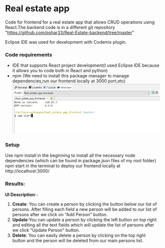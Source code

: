 # Real estate app

Code for frontend for a real estate app that allows CRUD operations using React.The backend code is in a different git repository "https://github.com/pshar33/Real-Estate-backend/tree/master"

Eclipse IDE was used for development with Codemix plugin.

### Code requirements

* IDE that supports React project development(I used Eclipse IDE because it allows you to code both in React and python)
* npm (We need to install this package manager to manage dependencies,run our frontend locally at 3000 port,etc)
![alt text](https://github.com/pshar33/Real-Estate-frontend/blob/master/IMAGES/npm%20start.PNG)

### Setup
Use npm install in the beginning to install all the necessary node dependencies (which can be found in package.json files of my root folder)
npm start in the terminal to deploy our frontend locally at http://localhost:3000/


### Results:
**UI Description**:-


1. **Create**: You can create a person by clicking the button below our list of persons. After filling each field a new person will be added to our list of persons after we click on "Add Person" button.
2. **Update**:You can update a person by clicking the left button on top right and editing all the text fields which will update the list of persons after we click "Update Person" button.
3. **Delete**: You can easily delete a person by clicking on the top right button and the person will be deleted from our main persons list.
